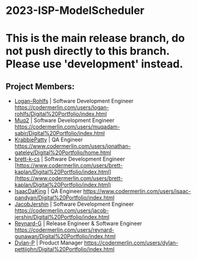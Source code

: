 # 2023-ISP-ModelScheduler
# This is the main release branch, do not push directly to this branch. Please use 'development' instead.

## Project Members:
* [Logan-Rohlfs](https://github.com/Logan-Rohlfs) | Software Development Engineer
https://codermerlin.com/users/logan-rohlfs/Digital%20Portfolio/index.html
* [Muq2](https://github.com/Muq2) | Software Development Engineer https://codermerlin.com/users/muqadam-sabir/Digital%20Portfolio/index.html
* [KrabbiePatty](https://github.com/KrabbiePatty) | QA Engineer
https://www.codermerlin.com/users/jonathan-gateley/Digital%20Portfolio/home.html
* [brett-k-cs](https://github.com/brett-k-cs) | Software Development Engineer
[https://www.codermerlin.com/users/brett-kaplan/Digital%20Portfolio/index.html](https://www.codermerlin.com/users/brett-kaplan/Digital%20Portfolio/index.html)
* [IsaacDaKing](https://github.com/IsaacDaKing) | QA Engineer
https://www.codermerlin.com/users/isaac-pandyan/Digital%20Portfolio/index.html
* [JacobJershin](https://github.com/JacobJershin) | Software Development Engineer https://codermerlin.com/users/jacob-jershin/Digital%20Portfolio/index.html
* [Reynard-G](https://github.com/Reynard-G) | Release Engineer & Software Engineer https://codermerlin.com/users/reynard-gunawan/Digital%20Portfolio/index.html
* [Dylan-P](https://github.com/nalyd1369) | Product Manager https://codermerlin.com/users/dylan-pettijohn/Digital%20Portfolio/index.html
